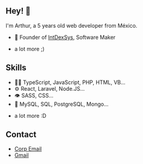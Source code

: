 ## Hey! 👋
I'm Arthur, a 5 years old web developer from México.

- 🦔 Founder of [IntDexSys](https://intdexsys.com), Software Maker

+ a lot more ;)

## Skills
- 👨‍💻 TypeScript, JavaScript, PHP, HTML, VB...
- ⚙️ React, Laravel, Node.JS...
- 👁️ SASS, CSS...
- 💽 MySQL, SQL, PostgreSQL, Mongo...

+ a lot more :D

## Contact
- [Corp Email](mailto:ceo@intdexsys.com)
- [Gmail](mailto:luis.arthur.25@gmail.com)

<!---
ArthurGZ-IDS/ArthurGZ-IDS is a ✨ special ✨ repository because its `README.md` (this file) appears on your GitHub profile.
You can click the Preview link to take a look at your changes.
--->
